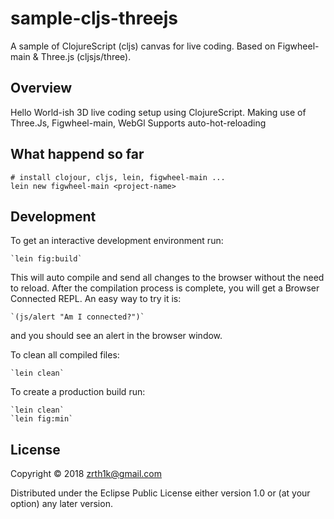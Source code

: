 # sample-cljs-threejs

A sample of ClojureScript (cljs) canvas for live coding. Based on Figwheel-main & Three.js (cljsjs/three).

## Overview

Hello World-ish 3D live coding setup using ClojureScript.
Making use of Three.Js, Figwheel-main, WebGl
Supports auto-hot-reloading

## What happend so far
```
# install clojour, cljs, lein, figwheel-main ...
lein new figwheel-main <project-name>
```


## Development

To get an interactive development environment run:

    `lein fig:build`

This will auto compile and send all changes to the browser without the
need to reload. After the compilation process is complete, you will
get a Browser Connected REPL. An easy way to try it is:

    `(js/alert "Am I connected?")`

and you should see an alert in the browser window.

To clean all compiled files:

	`lein clean`

To create a production build run:

	`lein clean`
	`lein fig:min`


## License

Copyright © 2018 zrth1k@gmail.com

Distributed under the Eclipse Public License either version 1.0 or (at your option) any later version.
